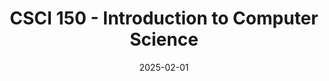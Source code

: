 ---
title: "CSCI 150 - Introduction to Computer Science"
collection: teaching
type: "Undergraduate course"
permalink: /teaching/csci150-25sp
venue: "Oberlin College"
date: 2025-02-01
location: "Oberlin, OH"
---